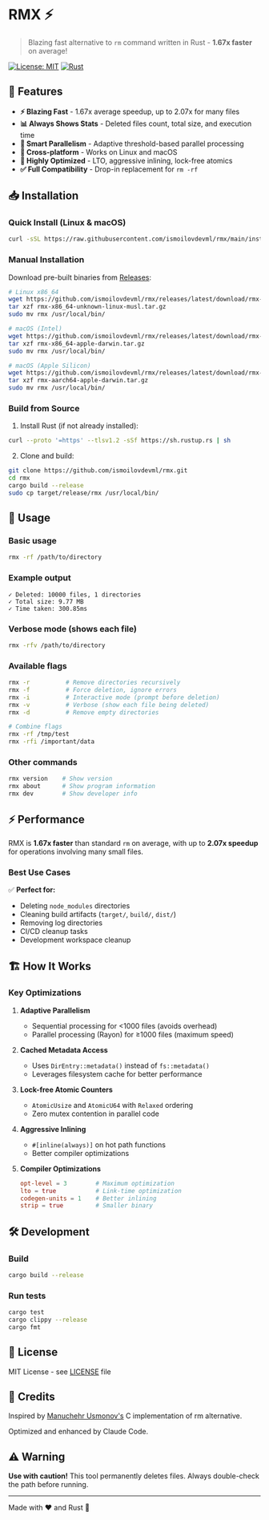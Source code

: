 # RMX ⚡

> Blazing fast alternative to `rm` command written in Rust - **1.67x faster** on average!

[![License: MIT](https://img.shields.io/badge/License-MIT-blue.svg)](https://opensource.org/licenses/MIT)
[![Rust](https://img.shields.io/badge/rust-1.85+-orange.svg)](https://www.rust-lang.org)

## 🚀 Features

- **⚡ Blazing Fast** - 1.67x average speedup, up to 2.07x for many files
- **📊 Always Shows Stats** - Deleted files count, total size, and execution time
- **🔄 Smart Parallelism** - Adaptive threshold-based parallel processing
- **🎯 Cross-platform** - Works on Linux and macOS
- **💪 Highly Optimized** - LTO, aggressive inlining, lock-free atomics
- **✅ Full Compatibility** - Drop-in replacement for `rm -rf`

## 📥 Installation

### Quick Install (Linux & macOS)

```bash
curl -sSL https://raw.githubusercontent.com/ismoilovdevml/rmx/main/install.sh | bash
```

### Manual Installation

Download pre-built binaries from [Releases](https://github.com/ismoilovdevml/rmx/releases/latest):

```bash
# Linux x86_64
wget https://github.com/ismoilovdevml/rmx/releases/latest/download/rmx-x86_64-unknown-linux-musl.tar.gz
tar xzf rmx-x86_64-unknown-linux-musl.tar.gz
sudo mv rmx /usr/local/bin/

# macOS (Intel)
wget https://github.com/ismoilovdevml/rmx/releases/latest/download/rmx-x86_64-apple-darwin.tar.gz
tar xzf rmx-x86_64-apple-darwin.tar.gz
sudo mv rmx /usr/local/bin/

# macOS (Apple Silicon)
wget https://github.com/ismoilovdevml/rmx/releases/latest/download/rmx-aarch64-apple-darwin.tar.gz
tar xzf rmx-aarch64-apple-darwin.tar.gz
sudo mv rmx /usr/local/bin/
```

### Build from Source

1. Install Rust (if not already installed):
```bash
curl --proto '=https' --tlsv1.2 -sSf https://sh.rustup.rs | sh
```

2. Clone and build:
```bash
git clone https://github.com/ismoilovdevml/rmx.git
cd rmx
cargo build --release
sudo cp target/release/rmx /usr/local/bin/
```

## 🎯 Usage

### Basic usage
```bash
rmx -rf /path/to/directory
```

### Example output
```
✓ Deleted: 10000 files, 1 directories
✓ Total size: 9.77 MB
✓ Time taken: 300.85ms
```

### Verbose mode (shows each file)
```bash
rmx -rfv /path/to/directory
```

### Available flags
```bash
rmx -r          # Remove directories recursively
rmx -f          # Force deletion, ignore errors
rmx -i          # Interactive mode (prompt before deletion)
rmx -v          # Verbose (show each file being deleted)
rmx -d          # Remove empty directories

# Combine flags
rmx -rf /tmp/test
rmx -rfi /important/data
```

### Other commands
```bash
rmx version    # Show version
rmx about      # Show program information
rmx dev        # Show developer info
```

## ⚡ Performance

RMX is **1.67x faster** than standard `rm` on average, with up to **2.07x speedup** for operations involving many small files.

### Best Use Cases

✅ **Perfect for:**
- Deleting `node_modules` directories
- Cleaning build artifacts (`target/`, `build/`, `dist/`)
- Removing log directories
- CI/CD cleanup tasks
- Development workspace cleanup

## 🏗️ How It Works

### Key Optimizations

1. **Adaptive Parallelism**
   - Sequential processing for <1000 files (avoids overhead)
   - Parallel processing (Rayon) for ≥1000 files (maximum speed)

2. **Cached Metadata Access**
   - Uses `DirEntry::metadata()` instead of `fs::metadata()`
   - Leverages filesystem cache for better performance

3. **Lock-free Atomic Counters**
   - `AtomicUsize` and `AtomicU64` with `Relaxed` ordering
   - Zero mutex contention in parallel code

4. **Aggressive Inlining**
   - `#[inline(always)]` on hot path functions
   - Better compiler optimizations

5. **Compiler Optimizations**
   ```toml
   opt-level = 3        # Maximum optimization
   lto = true           # Link-time optimization
   codegen-units = 1    # Better inlining
   strip = true         # Smaller binary
   ```

## 🛠️ Development

### Build
```bash
cargo build --release
```

### Run tests
```bash
cargo test
cargo clippy --release
cargo fmt
```

## 📝 License

MIT License - see [LICENSE](LICENSE) file

## 🙏 Credits

Inspired by [Manuchehr Usmonov's](https://github.com/yetimdasturchi) C implementation of rm alternative.

Optimized and enhanced by Claude Code.

## ⚠️ Warning

**Use with caution!** This tool permanently deletes files. Always double-check the path before running.

---

Made with ❤️ and Rust 🦀
